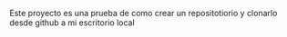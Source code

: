 Este proyecto es una prueba de como crear un repositotiorio y clonarlo desde github a mi escritorio local 